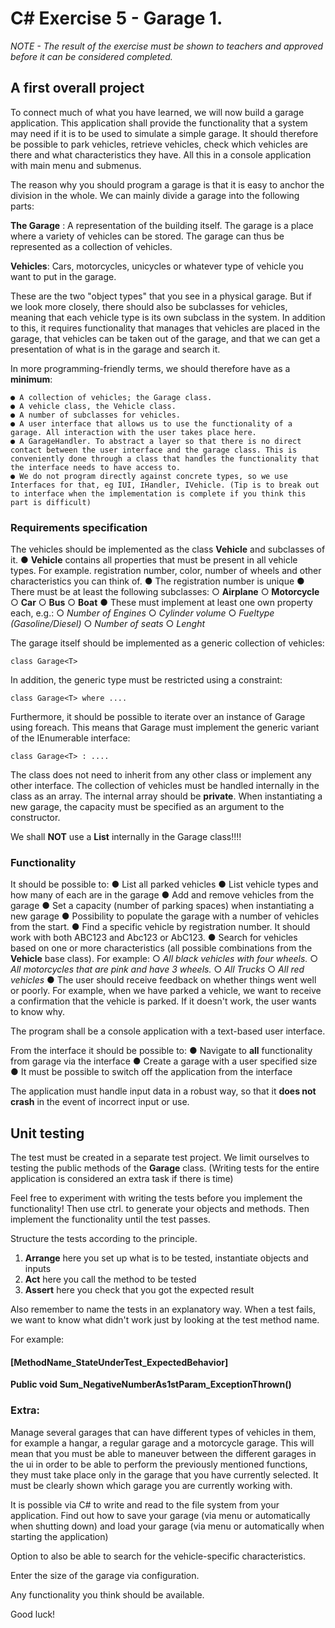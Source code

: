 # C# Exercise 5 - Garage 1.

_NOTE - The result of the exercise must be shown to teachers and approved before it can be considered completed._

## A first overall project

To connect much of what you have learned, we will now build a garage application.
This application shall provide the functionality that a system may need if it is to be used to simulate a simple garage. It should therefore be possible to park vehicles, retrieve vehicles, check which vehicles are there and what characteristics they have. All this in a console application with main menu and submenus.

The reason why you should program a garage is that it is easy to anchor the division in the whole. We can mainly divide a garage into the following parts:

**The Garage** : A representation of the building itself. The garage is a place where a variety of vehicles can be stored. The garage can thus be represented as a collection of vehicles.

**Vehicles**: Cars, motorcycles, unicycles or whatever type of vehicle you want to put in the garage.

These are the two "object types" that you see in a physical garage. But if we look more closely, there should also be subclasses for vehicles, meaning that each vehicle type is its own subclass in the system. In addition to this, it requires functionality that manages that vehicles are placed in the garage, that vehicles can be taken out of the garage, and that we can get a presentation of what is in the garage and search it.

In more programming-friendly terms, we should therefore have as a **minimum**:

```
● A collection of vehicles; the Garage class.
● A vehicle class, the Vehicle class.
● A number of subclasses for vehicles.
● A user interface that allows us to use the functionality of a garage. All interaction with the user takes place here.
● A GarageHandler. To abstract a layer so that there is no direct contact between the user interface and the garage class. This is conveniently done through a class that handles the functionality that the interface needs to have access to.
● We do not program directly against concrete types, so we use Interfaces for that, eg IUI, IHandler, IVehicle. (Tip is to break out to interface when the implementation is complete if you think this part is difficult)
```

### Requirements specification

The vehicles should be implemented as the class **Vehicle** and subclasses of it.
● **Vehicle** contains all properties that must be present in all vehicle types.
For example. registration number, color, number of wheels and other characteristics you can think of.
● The registration number is unique
● There must be at least the following subclasses:
○ **Airplane**
○ **Motorcycle**
○ **Car**
○ **Bus**
○ **Boat**
● These must implement at least one own property each, e.g.:
○ _Number of Engines_
○ _Cylinder volume_
○ _Fueltype (Gasoline/Diesel)_
○ _Number of seats_
○ _Lenght_

The garage itself should be implemented as a generic collection of vehicles:

```
class Garage<T>
```
In addition, the generic type must be restricted using a constraint:

```
class Garage<T> where ....
```
Furthermore, it should be possible to iterate over an instance of Garage using foreach. This means that Garage must implement the generic variant of the IEnumerable interface:

```
class Garage<T> : ....
```
The class does not need to inherit from any other class or implement any other interface.
The collection of vehicles must be handled internally in the class as an array. The internal array should be **private**. When instantiating a new garage, the capacity must be specified as an argument to the constructor.

We shall **NOT** use a **List<Vehicle>** internally in the Garage class!!!!


### Functionality

It should be possible to:
● List all parked vehicles
● List vehicle types and how many of each are in the garage
● Add and remove vehicles from the garage
● Set a capacity (number of parking spaces) when instantiating a new garage
● Possibility to populate the garage with a number of vehicles from the start.
● Find a specific vehicle by registration number. It should work with both ABC123 and Abc123 or AbC123.
● Search for vehicles based on one or more characteristics (all possible combinations from the **Vehicle** base class). For example:
○ _All black vehicles with four wheels._
○ _All motorcycles that are pink and have 3 wheels._
○ _All Trucks_
○ _All red vehicles_
● The user should receive feedback on whether things went well or poorly. For example, when we have parked a vehicle, we want to receive a confirmation that the vehicle is parked. If it doesn't work, the user wants to know why.

The program shall be a console application with a text-based user interface.

From the interface it should be possible to:
● Navigate to **all** functionality from garage via the interface
● Create a garage with a user specified size
● It must be possible to switch off the application from the interface

The application must handle input data in a robust way, so that it **does not crash** in the event of incorrect input or use.

## Unit testing

The test must be created in a separate test project. We limit ourselves to testing the public methods of the **Garage** class. (Writing tests for the entire application is considered an extra task if there is time)

Feel free to experiment with writing the tests before you implement the functionality!
Then use ctrl. to generate your objects and methods.
Then implement the functionality until the test passes.


Structure the tests according to the principle.

1. **Arrange** here you set up what is to be tested, instantiate objects and inputs
2. **Act** here you call the method to be tested
3. **Assert** here you check that you got the expected result

Also remember to name the tests in an explanatory way. When a test fails, we want to know what didn't work just by looking at the test method name.

For example:

#### [MethodName_StateUnderTest_ExpectedBehavior]

**Public void Sum_NegativeNumberAs1stParam_ExceptionThrown()**

### Extra:

Manage several garages that can have different types of vehicles in them, for example a hangar, a regular garage and a motorcycle garage.
This will mean that you must be able to maneuver between the different garages in the ui in order to be able to perform the previously mentioned functions, they must take place only in the garage that you have currently selected.
It must be clearly shown which garage you are currently working with.

It is possible via C# to write and read to the file system from your application. Find out how to save your garage (via menu or automatically when shutting down) and load your garage (via menu or automatically when starting the application)

Option to also be able to search for the vehicle-specific characteristics.

Enter the size of the garage via configuration.

Any functionality you think should be available.

Good luck!